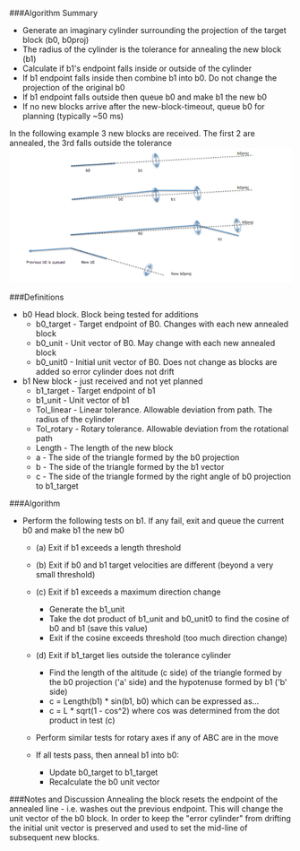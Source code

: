 ###Algorithm Summary
- Generate an imaginary cylinder surrounding the projection of the target block (b0, b0proj)
- The radius of the cylinder is the tolerance for annealing the new block (b1)
- Calculate if b1's endpoint falls inside or outside of the cylinder
- If b1 endpoint falls inside then combine b1 into b0. Do not change the projection of the original b0
- If b1 endpoint falls outside then queue b0 and make b1 the new b0
- If no new blocks arrive after the new-block-timeout, queue b0 for planning (typically ~50 ms)
	
In the following example 3 new blocks are received. The first 2 are annealed, the 3rd falls outside the tolerance
![](images/BlockAnnealing-2016-01-29.png)

###Definitions
- b0	Head block. Block being tested for additions		
  - b0_target - Target endpoint of B0. Changes with each new annealed block		
  - b0_unit - Unit vector of B0. May change with each new annealed block		
  - b0_unit0 - Initial unit vector of B0. Does not change as blocks are added so error cylinder does not drift		
- b1	New block - just received and not yet planned		
  - b1_target - Target endpoint of b1		
  - b1_unit - Unit vector of b1		
  - Tol_linear - Linear tolerance. Allowable deviation from path. The radius of the cylinder		
  - Tol_rotary - Rotary tolerance. Allowable deviation from the rotational path		
  - Length - The length of the new block		
  - a - The side of the triangle formed by the b0 projection		
  - b - The side of the triangle formed by the b1 vector		
  - c - The side of the triangle formed by the right angle of b0 projection to b1_target		

###Algorithm
- Perform the following tests on b1. If any fail, exit and queue the current b0 and make b1 the new b0			
  - (a) Exit if b1 exceeds a length threshold			
  - (b) Exit if b0 and b1 target velocities are different (beyond a very small threshold)			
  - (c) Exit if b1 exceeds a maximum direction change			
    - Generate the b1_unit			
    - Take the dot product of b1_unit and b0_unit0 to find the cosine of b0 and b1 (save this value)			
    - Exit if the cosine exceeds threshold (too much direction change)			
				
  - (d) Exit if b1_target lies outside the tolerance cylinder			
    - Find the length of the altitude (c side) of the triangle formed by the b0 projection ('a' side) and the hypotenuse formed by b1 ('b' side)			
    - c = Length(b1) * sin(b1, b0)			which can be expressed as…
    - c = L * sqrt(1 - cos^2)			where cos was determined from the dot product in test (c)
				
  - Perform similar tests for rotary axes if any of ABC are in the move			
  - If all tests pass, then anneal b1 into b0:			
    - Update b0_target to b1_target			
    - Recalculate the b0 unit vector			
				
###Notes and Discussion
Annealing the block resets the endpoint of the annealed line - i.e. washes out the previous endpoint. This will change the unit vector of the b0 block. In order to keep the "error cylinder" from drifting the initial unit vector is preserved and used to set the mid-line of subsequent new blocks.
